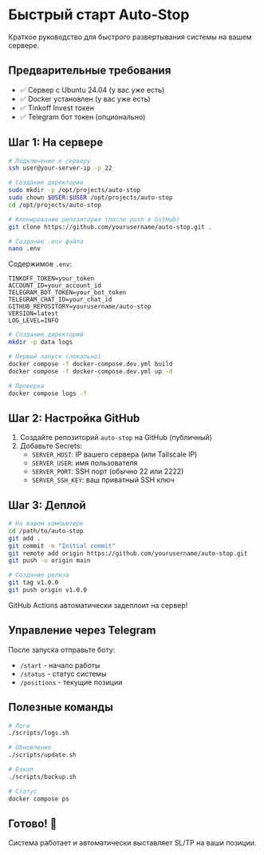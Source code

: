 # Быстрый старт Auto-Stop

Краткое руководство для быстрого развертывания системы на вашем сервере.

## Предварительные требования

- ✅ Сервер с Ubuntu 24.04 (у вас уже есть)
- ✅ Docker установлен (у вас уже есть)
- ✅ Tinkoff Invest токен
- ✅ Telegram бот токен (опционально)

## Шаг 1: На сервере

```bash
# Подключение к серверу
ssh user@your-server-ip -p 22

# Создание директории
sudo mkdir -p /opt/projects/auto-stop
sudo chown $USER:$USER /opt/projects/auto-stop
cd /opt/projects/auto-stop

# Клонирование репозитория (после push в GitHub)
git clone https://github.com/yourusername/auto-stop.git .

# Создание .env файла
nano .env
```

Содержимое `.env`:
```env
TINKOFF_TOKEN=your_token
ACCOUNT_ID=your_account_id
TELEGRAM_BOT_TOKEN=your_bot_token
TELEGRAM_CHAT_ID=your_chat_id
GITHUB_REPOSITORY=yourusername/auto-stop
VERSION=latest
LOG_LEVEL=INFO
```

```bash
# Создание директорий
mkdir -p data logs

# Первый запуск (локально)
docker compose -f docker-compose.dev.yml build
docker compose -f docker-compose.dev.yml up -d

# Проверка
docker compose logs -f
```

## Шаг 2: Настройка GitHub

1. Создайте репозиторий `auto-stop` на GitHub (публичный)
2. Добавьте Secrets:
   - `SERVER_HOST`: IP вашего сервера (или Tailscale IP)
   - `SERVER_USER`: имя пользователя
   - `SERVER_PORT`: SSH порт (обычно 22 или 2222)
   - `SERVER_SSH_KEY`: ваш приватный SSH ключ

## Шаг 3: Деплой

```bash
# На вашем компьютере
cd /path/to/auto-stop
git add .
git commit -m "Initial commit"
git remote add origin https://github.com/yourusername/auto-stop.git
git push -u origin main

# Создание релиза
git tag v1.0.0
git push origin v1.0.0
```

GitHub Actions автоматически задеплоит на сервер!

## Управление через Telegram

После запуска отправьте боту:
- `/start` - начало работы
- `/status` - статус системы
- `/positions` - текущие позиции

## Полезные команды

```bash
# Логи
./scripts/logs.sh

# Обновление
./scripts/update.sh

# Бэкап
./scripts/backup.sh

# Статус
docker compose ps
```

## Готово! 🎉

Система работает и автоматически выставляет SL/TP на ваши позиции.
